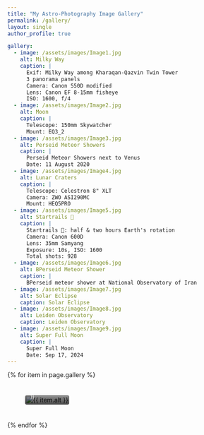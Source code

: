 ```yaml
---
title: "My Astro-Photography Image Gallery"
permalink: /gallery/
layout: single
author_profile: true

gallery:
  - image: /assets/images/Image1.jpg
    alt: Milky Way
    caption: |
      Exif: Milky Way among Kharaqan-Qazvin Twin Tower
      3 panorama panels
      Camera: Canon 550D modified
      Lens: Canon EF 8-15mm fisheye
      ISO: 1600, f/4
  - image: /assets/images/Image2.jpg
    alt: Moon
    caption: |
      Telescope: 150mm Skywatcher
      Mount: EQ3_2
  - image: /assets/images/Image3.jpg
    alt: Perseid Meteor Showers
    caption: |
      Perseid Meteor Showers next to Venus
      Date: 11 August 2020
  - image: /assets/images/Image4.jpg
    alt: Lunar Craters
    caption: |
      Telescope: Celestron 8" XLT
      Camera: ZWO ASI290MC
      Mount: HEQ5PRO
  - image: /assets/images/Image5.jpg
    alt: Startrails 🌠
    caption: |
      Startrails 🌠: half & two hours Earth's rotation
      Camera: Canon 600D
      Lens: 35mm Samyang
      Exposure: 10s, ISO: 1600
      Total shots: 928
  - image: /assets/images/Image6.jpg
    alt: BPerseid Meteor Shower
    caption: |
      BPerseid meteor shower at National Observatory of Iran
  - image: /assets/images/Image7.jpg
    alt: Solar Eclipse
    caption: Solar Eclipse
  - image: /assets/images/Image8.jpg
    alt: Leiden Observatory
    caption: Leiden Observatory
  - image: /assets/images/Image9.jpg
    alt: Super Full Moon
    caption: |
      Super Full Moon
      Date: Sep 17, 2024
---
```


<style>
.gallery-grid {
  display: grid;
  grid-template-columns: repeat(auto-fit, minmax(250px, 1fr));
  gap: 1.5rem;
}

.gallery-item {
  position: relative;
  overflow: hidden;
  border-radius: 4px;
}

.gallery-item img {
  width: 100%;
  height: auto;
  display: block;
  transition: transform 0.3s ease;
}

.gallery-item:hover img {
  transform: scale(1.05);
}

/* Caption as gradient overlay at bottom */
.gallery-item figcaption {
  position: absolute;
  bottom: 0;
  left: 0;
  right: 0;
  padding: 0.75rem;
  font-size: 0.65rem;
  line-height: 1.0;
  color: #fff;
  text-align: left;
  background: linear-gradient(to top, rgba(0, 0, 0, 0.7), transparent);
  max-height: 4rem;
  overflow: hidden;
  transition: max-height 0.4s ease, background 0.4s ease;
}

/* On hover: expand caption fully */
.gallery-item:hover figcaption {
  max-height: 12rem;
  background: linear-gradient(to top, rgba(0,0,0,0.85), transparent);
}

/* Automatic alignment left/center/right per row */
.gallery-item:nth-child(3n+1) { justify-self: start; }
.gallery-item:nth-child(3n+2) { justify-self: center; }
.gallery-item:nth-child(3n+3) { justify-self: end; }
</style>

<div class="gallery-grid">
  {% for item in page.gallery %}
    <figure class="gallery-item">
      <img src="{{ item.image }}" alt="{{ item.alt }}" />
      <figcaption>{{ item.caption | markdownify }}</figcaption>
    </figure>
  {% endfor %}
</div>
